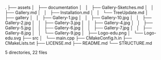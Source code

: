 .
├── assets
│   ├── documentation
│   │   ├── Gallery-Sketches.md
│   │   ├── Gallery.md
│   │   ├── Installation.md
│   │   └── TreeUpdate.md
│   ├── gallery
│   │   ├── Gallery-1.jpg
│   │   ├── Gallery-10.jpg
│   │   ├── Gallery-2.jpg
│   │   ├── Gallery-3.jpg
│   │   ├── Gallery-4.jpg
│   │   ├── Gallery-5.jpg
│   │   ├── Gallery-6.jpg
│   │   ├── Gallery-7.jpg
│   │   ├── Gallery-8.jpg
│   │   └── Gallery-9.jpg
│   ├── Logo-edu.png
│   └── Logo-edu.svg
├── src
│   └── main.cpp
├── CMakeConfig.h.in
├── CMakeLists.txt
├── LICENSE.md
├── README.md
└── STRUCTURE.md

5 directories, 22 files
